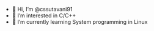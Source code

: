 - 👋 Hi, I’m @cssutavani91
- 👀 I’m interested in C/C++
- 🌱 I’m currently learning System programming in Linux

<!---
cssutavani91/cssutavani91 is a ✨ special ✨ repository because its `README.md` (this file) appears on your GitHub profile.
You can click the Preview link to take a look at your changes.
--->
